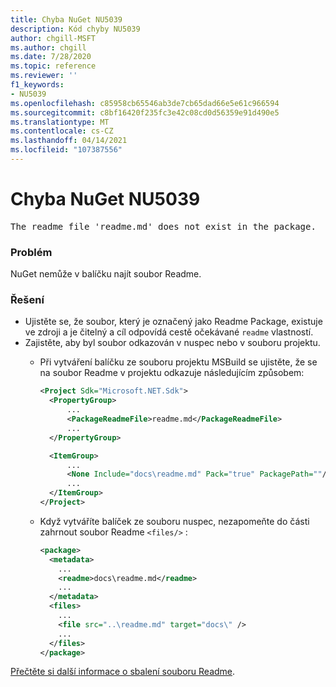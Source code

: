 ```yaml
---
title: Chyba NuGet NU5039
description: Kód chyby NU5039
author: chgill-MSFT
ms.author: chgill
ms.date: 7/28/2020
ms.topic: reference
ms.reviewer: ''
f1_keywords:
- NU5039
ms.openlocfilehash: c85958cb65546ab3de7cb65dad66e5e61c966594
ms.sourcegitcommit: c8bf16420f235fc3e42c08cd0d56359e91d490e5
ms.translationtype: MT
ms.contentlocale: cs-CZ
ms.lasthandoff: 04/14/2021
ms.locfileid: "107387556"
---
```

# <a name="nuget-error-nu5039"></a>Chyba NuGet NU5039

<pre>The readme file 'readme.md' does not exist in the package.</pre>


### <a name="issue"></a>Problém

NuGet nemůže v balíčku najít soubor Readme.


### <a name="solution"></a>Řešení

- Ujistěte se, že soubor, který je označený jako Readme Package, existuje ve zdroji a je čitelný a cíl odpovídá cestě očekávané `readme` vlastností.
- Zajistěte, aby byl soubor odkazován v nuspec nebo v souboru projektu.
  * Při vytváření balíčku ze souboru projektu MSBuild se ujistěte, že se na soubor Readme v projektu odkazuje následujícím způsobem:

    ```xml
    <Project Sdk="Microsoft.NET.Sdk">
      <PropertyGroup>
          ...
          <PackageReadmeFile>readme.md</PackageReadmeFile>
          ...
      </PropertyGroup>

      <ItemGroup>
          ...
          <None Include="docs\readme.md" Pack="true" PackagePath=""/>
          ...
      </ItemGroup>
    </Project>
    ```

  * Když vytváříte balíček ze souboru nuspec, nezapomeňte do části zahrnout soubor Readme `<files/>` :

    ```xml
    <package>
      <metadata>
        ...
        <readme>docs\readme.md</readme>
        ...
      </metadata>
      <files>
        ...
        <file src="..\readme.md" target="docs\" />
        ...
      </files>
    </package>
    ```

[Přečtěte si další informace o sbalení souboru Readme](../msbuild-targets.md#packagereadmefile).
